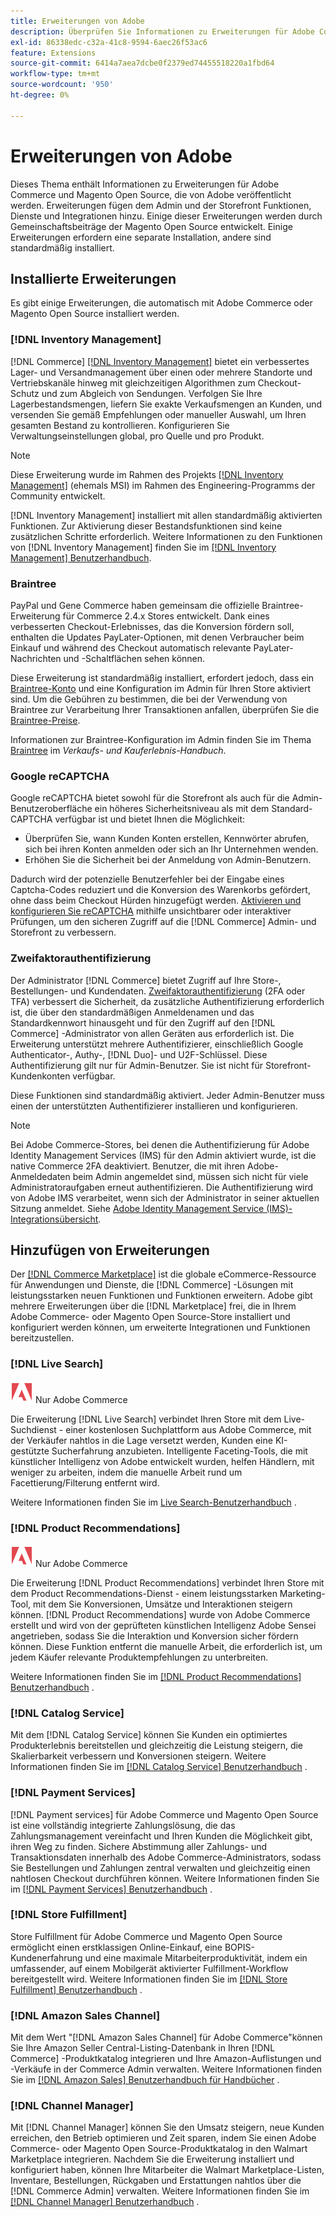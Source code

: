 ```yaml
---
title: Erweiterungen von Adobe
description: Überprüfen Sie Informationen zu Erweiterungen für Adobe Commerce und Magento Open Source, die von Adobe veröffentlicht werden.
exl-id: 86338edc-c32a-41c8-9594-6aec26f53ac6
feature: Extensions
source-git-commit: 6414a7aea7dcbe0f2379ed74455518220a1fbd64
workflow-type: tm+mt
source-wordcount: '950'
ht-degree: 0%

---
```


# Erweiterungen von Adobe

Dieses Thema enthält Informationen zu Erweiterungen für Adobe Commerce und Magento Open Source, die von Adobe veröffentlicht werden. Erweiterungen fügen dem Admin und der Storefront Funktionen, Dienste und Integrationen hinzu. Einige dieser Erweiterungen werden durch Gemeinschaftsbeiträge der Magento Open Source entwickelt. Einige Erweiterungen erfordern eine separate Installation, andere sind standardmäßig installiert.

## Installierte Erweiterungen

Es gibt einige Erweiterungen, die automatisch mit Adobe Commerce oder Magento Open Source installiert werden.

### [!DNL Inventory Management]

[!DNL Commerce] [[!DNL Inventory Management]](../inventory-management/introduction.md) bietet ein verbessertes Lager- und Versandmanagement über einen oder mehrere Standorte und Vertriebskanäle hinweg mit gleichzeitigen Algorithmen zum Checkout-Schutz und zum Abgleich von Sendungen. Verfolgen Sie Ihre Lagerbestandsmengen, liefern Sie exakte Verkaufsmengen an Kunden, und versenden Sie gemäß Empfehlungen oder manueller Auswahl, um Ihren gesamten Bestand zu kontrollieren. Konfigurieren Sie Verwaltungseinstellungen global, pro Quelle und pro Produkt.

>[!NOTE]
>
>Diese Erweiterung wurde im Rahmen des Projekts [[!DNL Inventory Management]](https://github.com/magento/inventory) (ehemals MSI) im Rahmen des Engineering-Programms der Community entwickelt.

[!DNL Inventory Management] installiert mit allen standardmäßig aktivierten Funktionen. Zur Aktivierung dieser Bestandsfunktionen sind keine zusätzlichen Schritte erforderlich. Weitere Informationen zu den Funktionen von [!DNL Inventory Management] finden Sie im [[!DNL Inventory Management] Benutzerhandbuch](../inventory-management/guide-overview.md).

### Braintree

PayPal und Gene Commerce haben gemeinsam die offizielle Braintree-Erweiterung für Commerce 2.4.x Stores entwickelt. Dank eines verbesserten Checkout-Erlebnisses, das die Konversion fördern soll, enthalten die Updates PayLater-Optionen, mit denen Verbraucher beim Einkauf und während des Checkout automatisch relevante PayLater-Nachrichten und -Schaltflächen sehen können.

Diese Erweiterung ist standardmäßig installiert, erfordert jedoch, dass ein [Braintree-Konto](https://www.braintreepayments.com/) und eine Konfiguration im Admin für Ihren Store aktiviert sind. Um die Gebühren zu bestimmen, die bei der Verwendung von Braintree zur Verarbeitung Ihrer Transaktionen anfallen, überprüfen Sie die [Braintree-Preise](https://www.braintreepayments.com/braintree-pricing).

Informationen zur Braintree-Konfiguration im Admin finden Sie im Thema [Braintree](../stores-purchase/braintree.md) im _Verkaufs- und Kauferlebnis-Handbuch_.

### Google reCAPTCHA

Google reCAPTCHA bietet sowohl für die Storefront als auch für die Admin-Benutzeroberfläche ein höheres Sicherheitsniveau als mit dem Standard-CAPTCHA verfügbar ist und bietet Ihnen die Möglichkeit:

- Überprüfen Sie, wann Kunden Konten erstellen, Kennwörter abrufen, sich bei ihren Konten anmelden oder sich an Ihr Unternehmen wenden.
- Erhöhen Sie die Sicherheit bei der Anmeldung von Admin-Benutzern.

Dadurch wird der potenzielle Benutzerfehler bei der Eingabe eines Captcha-Codes reduziert und die Konversion des Warenkorbs gefördert, ohne dass beim Checkout Hürden hinzugefügt werden. [Aktivieren und konfigurieren Sie reCAPTCHA](../systems/security-google-recaptcha.md) mithilfe unsichtbarer oder interaktiver Prüfungen, um den sicheren Zugriff auf die [!DNL Commerce] Admin- und Storefront zu verbessern.

### Zweifaktorauthentifizierung

Der Administrator [!DNL Commerce] bietet Zugriff auf Ihre Store-, Bestellungen- und Kundendaten. [Zweifaktorauthentifizierung](../systems/security-two-factor-authentication.md) (2FA oder TFA) verbessert die Sicherheit, da zusätzliche Authentifizierung erforderlich ist, die über den standardmäßigen Anmeldenamen und das Standardkennwort hinausgeht und für den Zugriff auf den [!DNL Commerce] -Administrator von allen Geräten aus erforderlich ist. Die Erweiterung unterstützt mehrere Authentifizierer, einschließlich Google Authenticator-, Authy-, [!DNL Duo]- und U2F-Schlüssel. Diese Authentifizierung gilt nur für Admin-Benutzer. Sie ist nicht für Storefront-Kundenkonten verfügbar.

Diese Funktionen sind standardmäßig aktiviert. Jeder Admin-Benutzer muss einen der unterstützten Authentifizierer installieren und konfigurieren.

>[!NOTE]
>
>Bei Adobe Commerce-Stores, bei denen die Authentifizierung für Adobe Identity Management Services (IMS) für den Admin aktiviert wurde, ist die native Commerce 2FA deaktiviert. Benutzer, die mit ihren Adobe-Anmeldedaten beim Admin angemeldet sind, müssen sich nicht für viele Administratoraufgaben erneut authentifizieren. Die Authentifizierung wird von Adobe IMS verarbeitet, wenn sich der Administrator in seiner aktuellen Sitzung anmeldet. Siehe [Adobe Identity Management Service (IMS)-Integrationsübersicht](./adobe-ims-integration-overview.md).

## Hinzufügen von Erweiterungen

Der [[!DNL Commerce Marketplace]](https://marketplace.magento.com/) ist die globale eCommerce-Ressource für Anwendungen und Dienste, die [!DNL Commerce] -Lösungen mit leistungsstarken neuen Funktionen und Funktionen erweitern. Adobe gibt mehrere Erweiterungen über die [!DNL Marketplace] frei, die in Ihrem Adobe Commerce- oder Magento Open Source-Store installiert und konfiguriert werden können, um erweiterte Integrationen und Funktionen bereitzustellen.

### [!DNL Live Search]

![Adobe Commerce](../assets/adobe-logo.svg) Nur Adobe Commerce

Die Erweiterung [!DNL Live Search] verbindet Ihren Store mit dem Live-Suchdienst - einer kostenlosen Suchplattform aus Adobe Commerce, mit der Verkäufer nahtlos in die Lage versetzt werden, Kunden eine KI-gestützte Sucherfahrung anzubieten. Intelligente Faceting-Tools, die mit künstlicher Intelligenz von Adobe entwickelt wurden, helfen Händlern, mit weniger zu arbeiten, indem die manuelle Arbeit rund um Facettierung/Filterung entfernt wird.

Weitere Informationen finden Sie im [Live Search-Benutzerhandbuch](https://experienceleague.adobe.com/docs/commerce-merchant-services/live-search/guide-overview.html) .

### [!DNL Product Recommendations]

![Adobe Commerce](../assets/adobe-logo.svg) Nur Adobe Commerce

Die Erweiterung [!DNL Product Recommendations] verbindet Ihren Store mit dem Product Recommendations-Dienst - einem leistungsstarken Marketing-Tool, mit dem Sie Konversionen, Umsätze und Interaktionen steigern können. [!DNL Product Recommendations] wurde von Adobe Commerce erstellt und wird von der geprüfteten künstlichen Intelligenz Adobe Sensei angetrieben, sodass Sie die Interaktion und Konversion sicher fördern können. Diese Funktion entfernt die manuelle Arbeit, die erforderlich ist, um jedem Käufer relevante Produktempfehlungen zu unterbreiten.

Weitere Informationen finden Sie im [[!DNL Product Recommendations] Benutzerhandbuch](https://experienceleague.adobe.com/docs/commerce-merchant-services/product-recommendations/guide-overview.html?lang=en) .

### [!DNL Catalog Service]

Mit dem [!DNL Catalog Service] können Sie Kunden ein optimiertes Produkterlebnis bereitstellen und gleichzeitig die Leistung steigern, die Skalierbarkeit verbessern und Konversionen steigern. Weitere Informationen finden Sie im [[!DNL Catalog Service] Benutzerhandbuch](https://experienceleague.adobe.com/docs/commerce-merchant-services/catalog-service/guide-overview.html) .

### [!DNL Payment Services]

[!DNL Payment services] für Adobe Commerce und Magento Open Source ist eine vollständig integrierte Zahlungslösung, die das Zahlungsmanagement vereinfacht und Ihren Kunden die Möglichkeit gibt, ihren Weg zu finden. Sichere Abstimmung aller Zahlungs- und Transaktionsdaten innerhalb des Adobe Commerce-Administrators, sodass Sie Bestellungen und Zahlungen zentral verwalten und gleichzeitig einen nahtlosen Checkout durchführen können. Weitere Informationen finden Sie im [[!DNL Payment Services] Benutzerhandbuch](https://experienceleague.adobe.com/docs/commerce-merchant-services/payment-services/guide-overview.html) .

### [!DNL Store Fulfillment]

Store Fulfillment für Adobe Commerce und Magento Open Source ermöglicht einen erstklassigen Online-Einkauf, eine BOPIS-Kundenerfahrung und eine maximale Mitarbeiterproduktivität, indem ein umfassender, auf einem Mobilgerät aktivierter Fulfillment-Workflow bereitgestellt wird. Weitere Informationen finden Sie im [[!DNL Store Fulfillment] Benutzerhandbuch](https://experienceleague.adobe.com/docs/commerce-merchant-services/store-fulfillment/guide-overview.html) .

### [!DNL Amazon Sales Channel]

Mit dem Wert &quot;[!DNL Amazon Sales Channel] für Adobe Commerce&quot;können Sie Ihre Amazon Seller Central-Listing-Datenbank in Ihren [!DNL Commerce] -Produktkatalog integrieren und Ihre Amazon-Auflistungen und -Verkäufe in der Commerce Admin verwalten. Weitere Informationen finden Sie im [[!DNL Amazon Sales] Benutzerhandbuch für Handbücher](https://experienceleague.adobe.com/docs/commerce-channels/amazon/guide-overview.html) .

### [!DNL Channel Manager]

Mit [!DNL Channel Manager] können Sie den Umsatz steigern, neue Kunden erreichen, den Betrieb optimieren und Zeit sparen, indem Sie einen Adobe Commerce- oder Magento Open Source-Produktkatalog in den Walmart Marketplace integrieren. Nachdem Sie die Erweiterung installiert und konfiguriert haben, können Ihre Mitarbeiter die Walmart Marketplace-Listen, Inventare, Bestellungen, Rückgaben und Erstattungen nahtlos über die [!DNL Commerce Admin] verwalten. Weitere Informationen finden Sie im [[!DNL Channel Manager] Benutzerhandbuch](https://experienceleague.adobe.com/docs/commerce-channels/channel-manager/guide-overview.html) .
